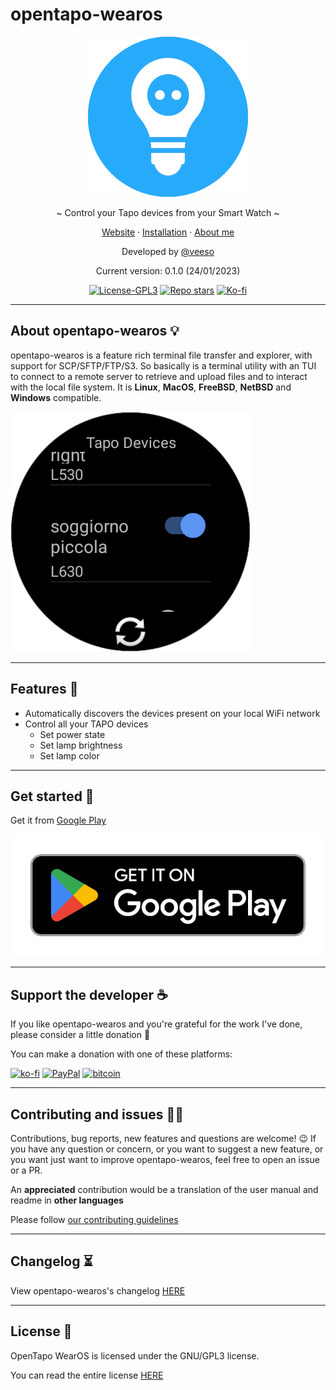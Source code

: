 # opentapo-wearos

<p align="center">
  <img src="/assets/images/opentapo.png" width="256" height="256" />
</p>

<p align="center">~ Control your Tapo devices from your Smart Watch ~</p>
<p align="center">
  <a href="https://opentapo.veeso.dev" target="_blank">Website</a>
  ·
  <a href="#get-started" target="_blank">Installation</a>
  ·
  <a href="https://veeso.dev" target="_blank">About me</a>
</p>

<p align="center">Developed by <a href="https://veeso.dev/" target="_blank">@veeso</a></p>
<p align="center">Current version: 0.1.0 (24/01/2023)</p>

<p align="center">
  <a href="https://opensource.org/licenses/GPL-3.0"
    ><img
      src="https://img.shields.io/badge/License-GPL3-blue.svg"
      alt="License-GPL3"
  /></a>
  <a href="https://github.com/veeso/opentapo-wearos/stargazers"
    ><img
      src="https://img.shields.io/github/stars/veeso/opentapo-wearos.svg"
      alt="Repo stars"
  /></a>
  <a href="https://ko-fi.com/veeso">
    <img
      src="https://img.shields.io/badge/donate-ko--fi-red"
      alt="Ko-fi"
  /></a>
</p>

---

## About opentapo-wearos 💡

opentapo-wearos is a feature rich terminal file transfer and explorer, with support for SCP/SFTP/FTP/S3. So basically is a terminal utility with an TUI to connect to a remote server to retrieve and upload files and to interact with the local file system. It is **Linux**, **MacOS**, **FreeBSD**, **NetBSD** and **Windows** compatible.

![devicelist](assets/images/opentapo-screenshot1.png)

---

## Features 🎁

- Automatically discovers the devices present on your local WiFi network
- Control all your TAPO devices
  - Set power state
  - Set lamp brightness
  - Set lamp color

---

## Get started 🚀

Get it from [Google Play]()

[![google-play](assets/images/google-play.png)](https://veeso.dev)

---

## Support the developer ☕

If you like opentapo-wearos and you're grateful for the work I've done, please consider a little donation 🥳

You can make a donation with one of these platforms:

[![ko-fi](https://img.shields.io/badge/Ko--fi-F16061?style=for-the-badge&logo=ko-fi&logoColor=white)](https://ko-fi.com/veeso)
[![PayPal](https://img.shields.io/badge/PayPal-00457C?style=for-the-badge&logo=paypal&logoColor=white)](https://www.paypal.me/chrisintin)
[![bitcoin](https://img.shields.io/badge/Bitcoin-ff9416?style=for-the-badge&logo=bitcoin&logoColor=white)](https://btc.com/bc1qvlmykjn7htz0vuprmjrlkwtv9m9pan6kylsr8w)

---

## Contributing and issues 🤝🏻

Contributions, bug reports, new features and questions are welcome! 😉
If you have any question or concern, or you want to suggest a new feature, or you want just want to improve opentapo-wearos, feel free to open an issue or a PR.

An **appreciated** contribution would be a translation of the user manual and readme in **other languages**

Please follow [our contributing guidelines](CONTRIBUTING.md)

---

## Changelog ⏳

View opentapo-wearos's changelog [HERE](CHANGELOG.md)

---

## License 📃

OpenTapo WearOS is licensed under the GNU/GPL3 license.

You can read the entire license [HERE](LICENSE)
